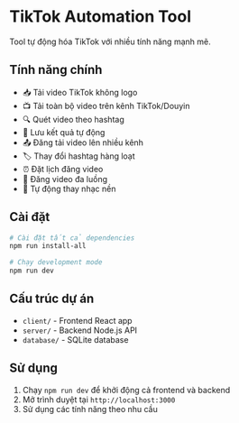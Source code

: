 # TikTok Automation Tool

Tool tự động hóa TikTok với nhiều tính năng mạnh mẽ.

## Tính năng chính

- 📥 Tải video TikTok không logo
- 📺 Tải toàn bộ video trên kênh TikTok/Douyin
- 🔍 Quét video theo hashtag
- 💾 Lưu kết quả tự động
- 📤 Đăng tải video lên nhiều kênh
- 🏷️ Thay đổi hashtag hàng loạt
- ⏰ Đặt lịch đăng video
- 🚀 Đăng video đa luồng
- 🎵 Tự động thay nhạc nền

## Cài đặt

```bash
# Cài đặt tất cả dependencies
npm run install-all

# Chạy development mode
npm run dev
```

## Cấu trúc dự án

- `client/` - Frontend React app
- `server/` - Backend Node.js API
- `database/` - SQLite database

## Sử dụng

1. Chạy `npm run dev` để khởi động cả frontend và backend
2. Mở trình duyệt tại `http://localhost:3000`
3. Sử dụng các tính năng theo nhu cầu

